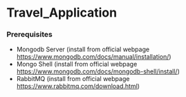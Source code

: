 # Travel_Application
### Prerequisites
- Mongodb Server (install from official webpage https://www.mongodb.com/docs/manual/installation/)
- Mongo Shell (install from official webpage https://www.mongodb.com/docs/mongodb-shell/install/)
- RabbitMQ (install from official webpage https://www.rabbitmq.com/download.html)


